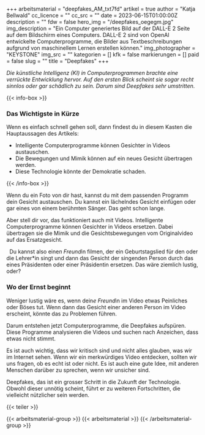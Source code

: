 +++
arbeitsmaterial = "deepfakes_AM_txt7fd"
artikel = true
author = "Katja Bellwald"
cc_licence = ""
cc_src = ""
date = 2023-06-15T01:00:00Z
description = ""
fdw = false
hero_img = "/deepfakes_oegegm.jpg"
img_description = "Ein Computer generiertes Bild auf der DALL-E 2 Seite auf dem Bildschirm eines Computers. DALL-E 2 sind von OpenAI entwickelte Computerprogramme, die Bilder aus Textbeschreibungen aufgrund von maschinellem Lernen erstellen können."
img_photographer = "KEYSTONE"
img_src = ""
kategorien = []
kfk = false
markierungen = []
paid = false
slug = ""
title = "Deepfakes"
+++

_Die künstliche Intelligenz (KI) in Computerprogrammen brachte eine verrückte Entwicklung hervor. Auf den ersten Blick scheint sie sogar recht sinnlos oder gar schädlich zu sein. Darum sind Deepfakes sehr umstritten._

{{< info-box >}} <h3>Das Wichtigste in Kürze</h3>

<p>Wenn es einfach schnell gehen soll, dann findest du in diesem Kasten die Hauptaussagen des Artikels:</p>

<ul>

<li>Intelligente Computerprogramme können Gesichter in Videos austauschen.</li>

<li>Die Bewegungen und Mimik können auf ein neues Gesicht übertragen werden.</li>

<li>Diese Technologie könnte der Demokratie schaden.</li>

</ul> {{< /info-box >}}

Wenn du ein Foto von dir hast, kannst du mit dem passenden Programm dein Gesicht austauschen. Du kannst ein lächelndes Gesicht einfügen oder gar eines von einem berühmten Sänger. Das geht schon lange.

Aber stell dir vor, das funktioniert auch mit Videos. Intelligente Computerprogramme können Gesichter in Videos ersetzen. Dabei übertragen sie die Mimik und die Gesichtsbewegungen vom Originalvideo auf das Ersatzgesicht.

  Du kannst also eine*n Freund*in filmen, der ein Geburtstagslied für den oder die Lehrer*in singt und dann das Gesicht der singenden Person durch das eines Präsidenten oder einer Präsidentin ersetzen. Das wäre ziemlich lustig, oder?

### Wo der Ernst beginnt

Weniger lustig wäre es, wenn dein*e Freund*in im Video etwas Peinliches oder Böses tut. Wenn dann das Gesicht einer anderen Person im Video erscheint, könnte das zu Problemen führen.

Darum entstehen jetzt Computerprogramme, die Deepfakes aufspüren. Diese Programme analysieren die Videos und suchen nach Anzeichen, dass etwas nicht stimmt.

Es ist auch wichtig, dass wir kritisch sind und nicht alles glauben, was wir im Internet sehen. Wenn wir ein merkwürdiges Video entdecken, sollten wir uns fragen, ob es echt ist oder nicht. Es ist auch eine gute Idee, mit anderen Menschen darüber zu sprechen, wenn wir unsicher sind.

Deepfakes, das ist ein grosser Schritt in die Zukunft der Technologie. Obwohl dieser unnötig scheint, führt er zu weiteren Fortschritten, die vielleicht nützlicher sein werden.

{{< teiler >}}

{{< arbeitsmaterial-group >}}
{{< arbeitsmaterial >}}
{{< /arbeitsmaterial-group >}}
